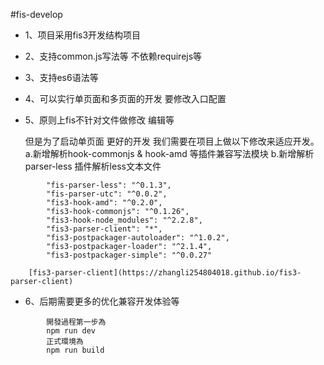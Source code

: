 #fis-develop


- 1、项目采用fis3开发结构项目
- 2、支持common.js写法等 不依赖requirejs等
- 3、支持es6语法等 
- 4、可以实行单页面和多页面的开发 要修改入口配置 
- 5、原则上fis不针对文件做修改 编辑等 

   但是为了启动单页面 更好的开发 我们需要在项目上做以下修改来适应开发。
    a.新增解析hook-commonjs & hook-amd 等插件兼容写法模块
    b.新增解析parser-less 插件解析less文本文件

```
        "fis-parser-less": "^0.1.3",
        "fis-parser-utc": "^0.0.2",
        "fis3-hook-amd": "^0.2.0",
        "fis3-hook-commonjs": "^0.1.26",
        "fis3-hook-node_modules": "^2.2.8",
        "fis3-parser-client": "*",
        "fis3-postpackager-autoloader": "^1.0.2",
        "fis3-postpackager-loader": "^2.1.4",
        "fis3-postpackager-simple": "^0.0.27"
```
        [fis3-parser-client](https://zhangli254804018.github.io/fis3-parser-client)
- 6、后期需要更多的优化兼容开发体验等 

```
        開發過程第一步為 
        npm run dev
        正式環境為
        npm run build
```